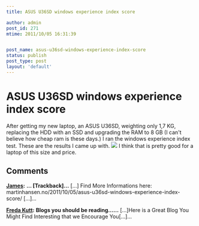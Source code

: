 ```yaml
---
title: ASUS U36SD windows experience index score

author: admin
post_id: 271
mtime: 2011/10/05 16:31:39


post_name: asus-u36sd-windows-experience-index-score
status: publish
post_type: post
layout: 'default'
---
```


# ASUS U36SD windows experience index score

After getting my new laptop, an ASUS U36SD, weighting only 1,7 KG, replacing the HDD with an SSD and upgrading the RAM to 8 GB (I can't believe how cheap ram is these days.) I ran the windows experience index test. These are the results I came up with. ![](../images/experience.png) I think that is pretty good for a laptop of this size and price.

## Comments

**[James](#2831 "2012-02-17 07:55:59"):** **... [Trackback]...** [...] Find More Informations here: martinhansen.no/2011/10/05/asus-u36sd-windows-experience-index-score/ [...]...

**[Freda Kutt](#2862 "2012-03-08 02:52:59"):** **Blogs you should be reading......** [...]Here is a Great Blog You Might Find Interesting that we Encourage You[...]...

